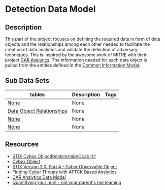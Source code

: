 # Detection Data Model

## Description
This part of the project focuses on defining the required data in form of data objects and the relationships among each other needed to facilitate the creation of data analytics and validate the detection of adversary techniques. This is inspired by the awesome work of MITRE with their project [CAR Analytics](https://car.mitre.org/wiki/Main_Page). The information needed for each data object is pulled from the entities defined in the [Common Information Model](https://github.com/Cyb3rWard0g/OSSEM/blob/master/common_information_model).

## Sub Data Sets
|tables|Description|Tags|
|---|---|---|
|[None](tables/host-object-relationships.md)|None||
|[Data Object Relationships](tables/object_relationships.md)|None||
|[None](tables/process-object-relationships.md)|None||
|[None](tables/user-object-relationships.md)|None||

## Resources
* [STIX Cybox ObjectRelationshipVOcab-1.1](http://stixproject.github.io/data-model/1.2/cyboxVocabs/ObjectRelationshipVocab-1.1/)
* [Cybox Object](http://cyboxproject.github.io/documentation/objects/)
* [STIX Version 2.0. Part 4 - Cyber Observable Object](https://docs.oasis-open.org/cti/stix/v2.0/stix-v2.0-part4-cyber-observable-objects.html)
* [Finding Cyber Threats with ATTCK Based Analytics](https://www.mitre.org/sites/default/files/publications/16-3713-finding-cyber-threats%20with%20att%26ck-based-analytics.pdf)
* [CAR Analytics Data Model](https://car.mitre.org/wiki/Data_Model)
* [Quantifying your hunt - not your parent's red teaming](http://www.irongeek.com/i.php?page=videos/bsidescharm2018/track-1-06-quantify-your-hunt-not-your-parents-red-teaming-devon-kerr)